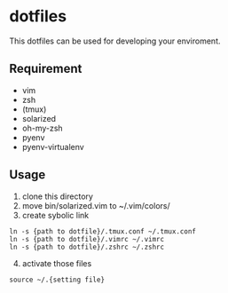 
# dotfiles

This dotfiles can be used for developing your enviroment.

## Requirement

- vim
- zsh
- (tmux)
- solarized
- oh-my-zsh
- pyenv
- pyenv-virtualenv

## Usage
1. clone this directory
2. move bin/solarized.vim to ~/.vim/colors/
3. create sybolic link
```
ln -s {path to dotfile}/.tmux.conf ~/.tmux.conf
ln -s {path to dotfile}/.vimrc ~/.vimrc
ln -s {path to dotfile}/.zshrc ~/.zshrc
```
4. activate those files
```
source ~/.{setting file}
```

